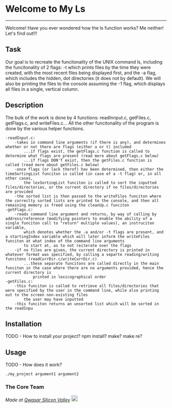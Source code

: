 # Welcome to My Ls
***
Welcome! Have you ever wondered how the ls function works? Me neither! Let's find out!!!
## Task
Our goal is to recreate the funcitonality of the UNIX command ls, including the funcitonality of 2 flags: -t which prints files by the time they were created, with the
most recent files being displayed first, and the -a flag, which includes the hidden, dot directories (it does not by default). We will also be printing the files to the console
assuming the -1 flag, which displays all files in a single, vertical column. 


## Description
The bulk of the work is done by 4 functions: readInnput.c, getFiles.c, getFlags.c, and writeFiles.c... All the other funcitonality of the program is done by the various helper functions. 

    -readInput.c:
        -takes in command line arguments (if there is any), and determines whether or not there are flags (either a or t) included
            ...if flags exist, the getFlags.c function is called to determine what flags are present (read more about getFlags.c below)
            ...if flags DON'T exist, then the getFiles.c function is called (read more about getFiles.c below)
        -once flags (or lack therof) hav been determined, then either the timeSortingList funciton is called (in case of a -t flag) or, in all other cases,
            the lexSortingList funciton is called to sort the inputted files/directories, or the current directory if no files/directories are provided
        -the sorted list is then passed to the writeFiles funciton where the correclty sorted lists are printed to the console, and then all remaining memory is freed using the cleanUp.c funciton
    -getFlags.c:
        -reads command line argument and returns, by way of calling by address/reference (modifying pointers to enable the ability of a single funciton call to "return" multiple values), an instruciton variable,
            which denotes whether the -a and/or -t flags are present, and a startingIndex variable which will later inform the writeFiles funciton at what index of the command line arguments 
            to start at, as to not reiterate over the flags
        -if no files are given, the current directory is printed in whatever format was specified, by calling a separte reading/writing funcitons (readCurrDir.c/writeCurrDir.c)
            ...these separate funcitons are called directly in the main funciton in the case where there are no arguments provided, hence the current directory is  
                printed in lexicographical order
    -getFiles.c:
        -this funciton is called to retrieve all files/directories that were specified by the user in the command line, while also printing out to the screen non-existing files
            the user may have inputted
        -this funciton returns an unsorted list which will be sorted in the readInpu
                

## Installation
TODO - How to install your project? npm install? make? make re?

## Usage
TODO - How does it work?
```
./my_project argument1 argument2
```

### The Core Team


<span><i>Made at <a href='https://qwasar.io'>Qwasar Silicon Valley</a></i></span>
<span><img alt='Qwasar Silicon Valley Logo' src='https://storage.googleapis.com/qwasar-public/qwasar-logo_50x50.png' width='20px'></span>
